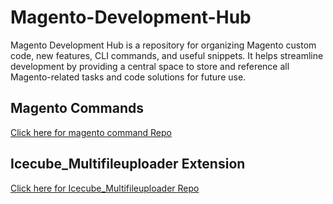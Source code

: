 # Magento-Development-Hub
Magento Development Hub is a repository for organizing Magento custom code, new features, CLI commands, and useful snippets. It helps streamline development by providing a central space to store and reference all Magento-related tasks and code solutions for future use.

## Magento Commands
[Click here for magento command Repo](https://github.com/TechAnkushLodhi/Magento-Development-Hub/tree/main/Commands)

## Icecube_Multifileuploader Extension
[Click here for Icecube_Multifileuploader Repo](https://github.com/TechAnkushLodhi/Magento-Development-Hub/tree/main/Extensions/Icecube/Multifileuploader)
